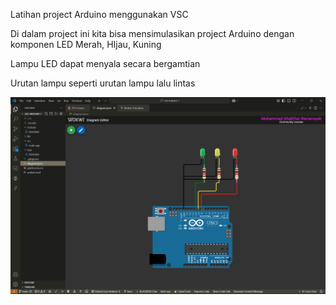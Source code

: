 Latihan project Arduino menggunakan VSC

Di dalam project ini kita bisa mensimulasikan project Arduino dengan komponen LED Merah, HIjau, Kuning

Lampu LED dapat menyala secara bergamtian

Urutan lampu seperti urutan lampu lalu lintas

![Screen Shot Projek LED](https://raw.githubusercontent.com/Ghathfan2010/-Led-Arduino-1/f79881152bc3f1c7a95e5b6537f3d37d577f56da/screenshot/Screenshot%202025-02-24%20105439.png)
